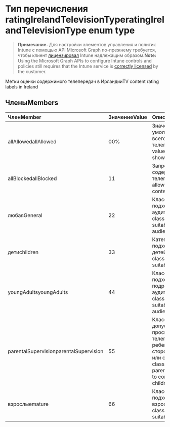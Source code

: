 # <a name="ratingirelandtelevisiontype-enum-type"></a><span data-ttu-id="f7452-101">Тип перечисления ratingIrelandTelevisionType</span><span class="sxs-lookup"><span data-stu-id="f7452-101">ratingIrelandTelevisionType enum type</span></span>

> <span data-ttu-id="f7452-102">**Примечание.** Для настройки элементов управления и политик Intune с помощью API Microsoft Graph по-прежнему требуется, чтобы клиент [лицензировал](https://go.microsoft.com/fwlink/?linkid=839381) Intune надлежащим образом.</span><span class="sxs-lookup"><span data-stu-id="f7452-102">**Note:** Using the Microsoft Graph APIs to configure Intune controls and policies still requires that the Intune service is [correctly licensed](https://go.microsoft.com/fwlink/?linkid=839381) by the customer.</span></span>

<span data-ttu-id="f7452-103">Метки оценки содержимого телепередач в Ирландии</span><span class="sxs-lookup"><span data-stu-id="f7452-103">TV content rating labels in Ireland</span></span>
## <a name="members"></a><span data-ttu-id="f7452-104">Члены</span><span class="sxs-lookup"><span data-stu-id="f7452-104">Members</span></span>
|<span data-ttu-id="f7452-105">Член</span><span class="sxs-lookup"><span data-stu-id="f7452-105">Member</span></span>|<span data-ttu-id="f7452-106">Значение</span><span class="sxs-lookup"><span data-stu-id="f7452-106">Value</span></span>|<span data-ttu-id="f7452-107">Описание</span><span class="sxs-lookup"><span data-stu-id="f7452-107">Description</span></span>|
|:---|:---|:---|
|<span data-ttu-id="f7452-108">allAllowed</span><span class="sxs-lookup"><span data-stu-id="f7452-108">allAllowed</span></span>|<span data-ttu-id="f7452-109">0</span><span class="sxs-lookup"><span data-stu-id="f7452-109">0%</span></span>|<span data-ttu-id="f7452-110">Значение по умолчанию, допуск всего содержимого телепередач</span><span class="sxs-lookup"><span data-stu-id="f7452-110">Default value, allow all TV shows content</span></span>|
|<span data-ttu-id="f7452-111">allBlocked</span><span class="sxs-lookup"><span data-stu-id="f7452-111">allBlocked</span></span>|<span data-ttu-id="f7452-112">1</span><span class="sxs-lookup"><span data-stu-id="f7452-112">1</span></span>|<span data-ttu-id="f7452-113">Запрет всего содержимого телепередач</span><span class="sxs-lookup"><span data-stu-id="f7452-113">Do not allow any TV shows content</span></span>|
|<span data-ttu-id="f7452-114">любая</span><span class="sxs-lookup"><span data-stu-id="f7452-114">General</span></span>|<span data-ttu-id="f7452-115">2</span><span class="sxs-lookup"><span data-stu-id="f7452-115">2</span></span>|<span data-ttu-id="f7452-116">Классификация GA подходит для любой аудитории</span><span class="sxs-lookup"><span data-stu-id="f7452-116">The GA classification is suitable for all audiences</span></span>|
|<span data-ttu-id="f7452-117">дети</span><span class="sxs-lookup"><span data-stu-id="f7452-117">children</span></span>|<span data-ttu-id="f7452-118">3</span><span class="sxs-lookup"><span data-stu-id="f7452-118">3</span></span>|<span data-ttu-id="f7452-119">Категория CH подходит для детей</span><span class="sxs-lookup"><span data-stu-id="f7452-119">The CH classification is suitable for children</span></span>|
|<span data-ttu-id="f7452-120">youngAdults</span><span class="sxs-lookup"><span data-stu-id="f7452-120">youngAdults</span></span>|<span data-ttu-id="f7452-121">4</span><span class="sxs-lookup"><span data-stu-id="f7452-121">4</span></span>|<span data-ttu-id="f7452-122">Классификация YA подходит для подростковой аудитории</span><span class="sxs-lookup"><span data-stu-id="f7452-122">The YA classification is suitable for teenage audience</span></span>|
|<span data-ttu-id="f7452-123">parentalSupervision</span><span class="sxs-lookup"><span data-stu-id="f7452-123">parentalSupervision</span></span>|<span data-ttu-id="f7452-124">5</span><span class="sxs-lookup"><span data-stu-id="f7452-124">5</span></span>|<span data-ttu-id="f7452-125">Классификация PS допускает запрет на просмотр телепередачи ребенком со стороны родителей или опекунов</span><span class="sxs-lookup"><span data-stu-id="f7452-125">The PS classification invites parents and guardians to consider restriction children’s access</span></span>|
|<span data-ttu-id="f7452-126">взрослые</span><span class="sxs-lookup"><span data-stu-id="f7452-126">mature</span></span>|<span data-ttu-id="f7452-127">6</span><span class="sxs-lookup"><span data-stu-id="f7452-127">6</span></span>|<span data-ttu-id="f7452-128">Классификация MA подходит для взрослых</span><span class="sxs-lookup"><span data-stu-id="f7452-128">The MA classification is suitable for adults</span></span>|



